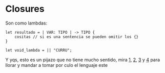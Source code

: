 # Closures

Son como lambdas:

```rust, ignore
let resultado = | VAR: TIPO | -> TIPO { 
    cositas // si es una sentencia se pueden omitir los {}
}

let void_lambda = || "CURRU";
```

Y yqs, esto es un pijazo que no tiene mucho sentido, mira [1](https://doc.rust-lang.org/rust-by-example/fn/closures/input_parameters.html), [2](https://doc.rust-lang.org/rust-by-example/fn/closures/anonymity.html), [3](https://doc.rust-lang.org/rust-by-example/fn/closures/input_functions.html) y [4](https://doc.rust-lang.org/rust-by-example/fn/closures/output_parameters.html) para llorar y mandar a tomar por culo el lenguaje este
